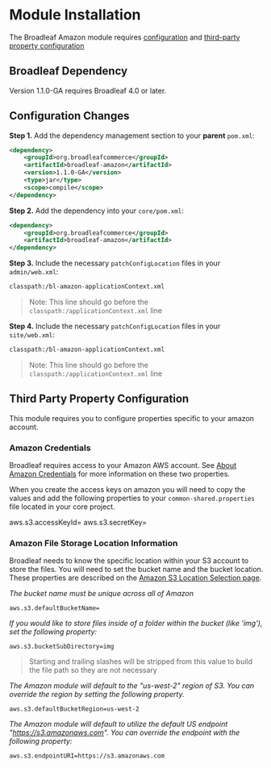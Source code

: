 # Module Installation 
The Broadleaf Amazon module requires [configuration](#configuration-changes) and [third-party property configuration](#third-party-property-configuration)

## Broadleaf Dependency

Version 1.1.0-GA requires Broadleaf 4.0 or later.

## Configuration Changes
**Step 1.**  Add the dependency management section to your **parent** `pom.xml`:
    
```xml
<dependency>
    <groupId>org.broadleafcommerce</groupId>
    <artifactId>broadleaf-amazon</artifactId>
    <version>1.1.0-GA</version>
    <type>jar</type>
    <scope>compile</scope>
</dependency>
```

**Step 2.**  Add the dependency into your `core/pom.xml`:
    
```xml
<dependency>
    <groupId>org.broadleafcommerce</groupId>
    <artifactId>broadleaf-amazon</artifactId>
</dependency>
```

**Step 3.** Include the necessary `patchConfigLocation` files in your `admin/web.xml`:

```xml
classpath:/bl-amazon-applicationContext.xml
```
>Note: This line should go before the `classpath:/applicationContext.xml` line


**Step 4.** Include the necessary `patchConfigLocation` files in your `site/web.xml`:

```xml
classpath:/bl-amazon-applicationContext.xml
```
>Note: This line should go before the `classpath:/applicationContext.xml` line


## Third Party Property Configuration
This module requires you to configure properties specific to your amazon account.   

### Amazon Credentials
Broadleaf requires access to your Amazon AWS account.   See [About Amazon Credentials](http://docs.aws.amazon.com/AWSSimpleQueueService/latest/SQSGettingStartedGuide/AWSCredentials.html) for more information on these two properties.  

When you create the access keys on amazon you will need to copy the values and add the following properties to your `common-shared.properties` file located in your core project.
 
aws.s3.accessKeyId=
aws.s3.secretKey=

### Amazon File Storage Location Information 
Broadleaf needs to know the specific location within your S3 account to store the files.   You will need to set the bucket name and the bucket location.  These properties are described on the [Amazon S3 Location Selection page](http://docs.aws.amazon.com/AmazonS3/latest/dev/LocationSelection.html).

_The bucket name must be unique across all of Amazon_

    aws.s3.defaultBucketName=

_If you would like to store files inside of a folder within the bucket (like 'img'), set the following property:_

    aws.s3.bucketSubDirectory=img

> Starting and trailing slashes will be stripped from this value to build the file path so they are not necessary

_The Amazon module will default to the "us-west-2" region of S3. You can override the region by setting the following property._

    aws.s3.defaultBucketRegion=us-west-2

_The Amazon module will default to utilize the default US endpoint "https://s3.amazonaws.com". You can override the endpoint with the following property:_

    aws.s3.endpointURI=https://s3.amazonaws.com



